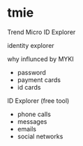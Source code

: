 # tmie
Trend Micro ID Explorer

identity explorer

why
 influnced by MYKI

* password
* payment cards
* id cards

 ID Explorer (free tool)
 
* phone calls
* messages
* emails
* social networks
